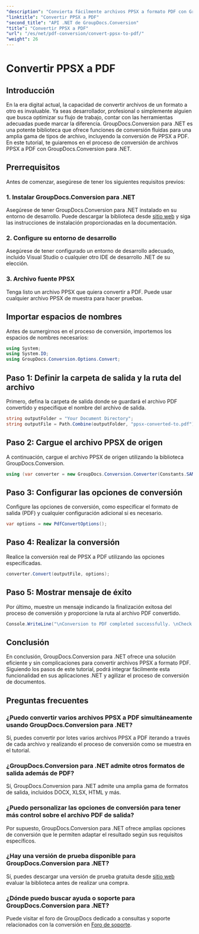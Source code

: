 ```yaml
---
"description": "Convierta fácilmente archivos PPSX a formato PDF con GroupDocs.Conversion para .NET. Optimice su flujo de trabajo documental con esta potente biblioteca .NET."
"linktitle": "Convertir PPSX a PDF"
"second_title": "API .NET de GroupDocs.Conversion"
"title": "Convertir PPSX a PDF"
"url": "/es/net/pdf-conversion/convert-ppsx-to-pdf/"
"weight": 26
---
```


# Convertir PPSX a PDF

## Introducción
En la era digital actual, la capacidad de convertir archivos de un formato a otro es invaluable. Ya seas desarrollador, profesional o simplemente alguien que busca optimizar su flujo de trabajo, contar con las herramientas adecuadas puede marcar la diferencia. GroupDocs.Conversion para .NET es una potente biblioteca que ofrece funciones de conversión fluidas para una amplia gama de tipos de archivo, incluyendo la conversión de PPSX a PDF. En este tutorial, te guiaremos en el proceso de conversión de archivos PPSX a PDF con GroupDocs.Conversion para .NET.
## Prerrequisitos
Antes de comenzar, asegúrese de tener los siguientes requisitos previos:
### 1. Instalar GroupDocs.Conversion para .NET
Asegúrese de tener GroupDocs.Conversion para .NET instalado en su entorno de desarrollo. Puede descargar la biblioteca desde [sitio web](https://releases.groupdocs.com/conversion/net/) y siga las instrucciones de instalación proporcionadas en la documentación.
### 2. Configure su entorno de desarrollo
Asegúrese de tener configurado un entorno de desarrollo adecuado, incluido Visual Studio o cualquier otro IDE de desarrollo .NET de su elección.
### 3. Archivo fuente PPSX
Tenga listo un archivo PPSX que quiera convertir a PDF. Puede usar cualquier archivo PPSX de muestra para hacer pruebas.

## Importar espacios de nombres
Antes de sumergirnos en el proceso de conversión, importemos los espacios de nombres necesarios:

```csharp
using System;
using System.IO;
using GroupDocs.Conversion.Options.Convert;
```

## Paso 1: Definir la carpeta de salida y la ruta del archivo
Primero, defina la carpeta de salida donde se guardará el archivo PDF convertido y especifique el nombre del archivo de salida.
```csharp
string outputFolder = "Your Document Directory";
string outputFile = Path.Combine(outputFolder, "ppsx-converted-to.pdf");
```
## Paso 2: Cargue el archivo PPSX de origen
A continuación, cargue el archivo PPSX de origen utilizando la biblioteca GroupDocs.Conversion.
```csharp
using (var converter = new GroupDocs.Conversion.Converter(Constants.SAMPLE_PPSX))
```
## Paso 3: Configurar las opciones de conversión
Configure las opciones de conversión, como especificar el formato de salida (PDF) y cualquier configuración adicional si es necesario.
```csharp
var options = new PdfConvertOptions();
```
## Paso 4: Realizar la conversión
Realice la conversión real de PPSX a PDF utilizando las opciones especificadas.
```csharp
converter.Convert(outputFile, options);
```
## Paso 5: Mostrar mensaje de éxito
Por último, muestre un mensaje indicando la finalización exitosa del proceso de conversión y proporcione la ruta al archivo PDF convertido.
```csharp
Console.WriteLine("\nConversion to PDF completed successfully. \nCheck output in {0}", outputFolder);
```

## Conclusión
En conclusión, GroupDocs.Conversion para .NET ofrece una solución eficiente y sin complicaciones para convertir archivos PPSX a formato PDF. Siguiendo los pasos de este tutorial, podrá integrar fácilmente esta funcionalidad en sus aplicaciones .NET y agilizar el proceso de conversión de documentos.
## Preguntas frecuentes
### ¿Puedo convertir varios archivos PPSX a PDF simultáneamente usando GroupDocs.Conversion para .NET?
Sí, puedes convertir por lotes varios archivos PPSX a PDF iterando a través de cada archivo y realizando el proceso de conversión como se muestra en el tutorial.
### ¿GroupDocs.Conversion para .NET admite otros formatos de salida además de PDF?
Sí, GroupDocs.Conversion para .NET admite una amplia gama de formatos de salida, incluidos DOCX, XLSX, HTML y más.
### ¿Puedo personalizar las opciones de conversión para tener más control sobre el archivo PDF de salida?
Por supuesto, GroupDocs.Conversion para .NET ofrece amplias opciones de conversión que le permiten adaptar el resultado según sus requisitos específicos.
### ¿Hay una versión de prueba disponible para GroupDocs.Conversion para .NET?
Sí, puedes descargar una versión de prueba gratuita desde [sitio web](https://releases.groupdocs.com/) evaluar la biblioteca antes de realizar una compra.
### ¿Dónde puedo buscar ayuda o soporte para GroupDocs.Conversion para .NET?
Puede visitar el foro de GroupDocs dedicado a consultas y soporte relacionados con la conversión en [Foro de soporte](https://forum.groupdocs.com/c/conversion/11).